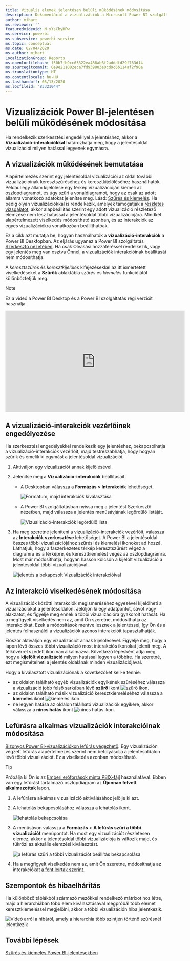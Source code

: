 ```yaml
---
title: Vizuális elemek jelentésen belüli működésének módosítása
description: Dokumentáció a vizualizációk a Microsoft Power BI szolgáltatás jelentéseiben és a Power BI Desktop-jelentésekben előforduló interakcióiról.
author: mihart
ms.reviewer: ''
featuredvideoid: N_xYsCbyHPw
ms.service: powerbi
ms.subservice: powerbi-service
ms.topic: conceptual
ms.date: 02/04/2020
ms.author: mihart
LocalizationGroup: Reports
ms.openlocfilehash: f50b7fb9cc63322ea488ab6f2adddfd29f763d14
ms.sourcegitcommit: 0e9e211082eca7fd939803e0cd9c6b114af2f90a
ms.translationtype: HT
ms.contentlocale: hu-HU
ms.lasthandoff: 05/13/2020
ms.locfileid: "83321044"
---
```

# <a name="change-how-visuals-interact-in-a-power-bi-report"></a>Vizualizációk Power BI-jelentésen belüli működésének módosítása
Ha rendelkezik szerkesztési engedéllyel a jelentéshez, akkor a **Vizualizáció-interakciókkal** határozhatja meg, hogy a jelentésoldal vizualizációi milyen hatással legyenek egymásra. 

## <a name="introduction-to-visual-interactions"></a>A vizualizációk működésének bemutatása
Alapértelmezés szerint egy jelentésoldal vizualizációi az oldal további vizualizációinak keresztszűréséhez és keresztkijelöléséhez használhatók.
Például egy állam kijelölése egy térkép vizualizációján kiemeli az oszlopdiagramot, és úgy szűri a vonaldiagramot, hogy az csak az adott államra vonatkozó adatokat jelenítse meg.
Lásd: [Szűrés és kiemelés](power-bi-reports-filters-and-highlighting.md). Ha pedig olyan vizualizációkkal is rendelkezik, amelyek támogatják a [részletes vizsgálatot](../consumer/end-user-drill.md), akkor alapbeállítás szerint egy adott vizualizáció részletező elemzése nem lesz hatással a jelentésoldal többi vizualizációjára. Mindkét alapértelmezett viselkedés módosítható azonban, és az interakciók az egyes vizualizációkra vonatkozóan beállíthatóak.

Ez a cikk azt mutatja be, hogyan használhatók a **vizualizáció-interakciók** a Power BI Desktopban. Az eljárás ugyanez a Power BI szolgáltatás [Szerkesztő nézetében](service-interact-with-a-report-in-editing-view.md). Ha csak Olvasási hozzáféréssel rendelkezik, vagy egy jelentés meg van osztva Önnel, a vizualizációk interakcióinak beállítását nem módosíthatja.

A *keresztszűrés* és *keresztkijelölés* kifejezésekkel az itt ismertetett viselkedéseket a **Szűrők** ablaktábla *szűrés* és *kiemelés* funkciójától különböztetjük meg.  

> [!NOTE]
> Ez a videó a Power BI Desktop és a Power BI szolgáltatás régi verzióit használja. 
>
>

<iframe width="560" height="315" src="https://www.youtube.com/embed/N_xYsCbyHPw?list=PL1N57mwBHtN0JFoKSR0n-tBkUJHeMP2cP" frameborder="0" allowfullscreen></iframe>


## <a name="enable-the-visual-interaction-controls"></a>A vizualizáció-interakciók vezérlőinek engedélyezése
Ha szerkesztési engedélyekkel rendelkezik egy jelentéshez, bekapcsolhatja a vizualizáció-interakciók vezérlőit, majd testreszabhatja, hogy hogyan szűrik és emelik ki egymást a jelentésoldal vizualizációi. 

1. Aktiváljon egy vizualizációt annak kijelölésével.  
2. Jelenítse meg a **Vizualizáció-interakciók** beállításait.
    

    - A Desktopban válassza a **Formázás > Interakciók** lehetőséget.

        ![Formátum, majd interakciók kiválasztása](media/service-reports-visual-interactions/power-bi-interaction.png)

    - A Power BI szolgáltatásban nyissa meg a jelentést Szerkesztő nézetben, majd válassza a jelentés menüsávjának legördülő listáját.

        ![Vizualizáció-interakciók legördülő lista](media/service-reports-visual-interactions/power-bi-service.png)

3. Ha meg szeretné jeleníteni a vizualizáció-interakciók vezérlőit, válassza az **Interakciók szerkesztése** lehetőséget. A Power BI a jelentésoldal összes többi vizualizációjához szűrési és kiemelési ikonokat ad hozzá. Láthatjuk, hogy a faszerkezetes térkép keresztszűrést végez a diagramra és a térképre, és keresztkiemelést végez az oszlopdiagramra. Most már módosíthatja, hogyan hasson kölcsön a kijelölt vizualizáció a jelentésoldal többi vizualizációjával.
   
    ![jelentés a bekapcsolt Vizualizációk interakcióival](media/service-reports-visual-interactions/power-bi-turn-on.png)


## <a name="change-the-interaction-behavior"></a>Az interakció viselkedésének módosítása
A vizualizációk közötti interakciók megismeréséhez egyesével kijelölheti a vizualizációkat a jelentésoldalon.  Jelöljön ki egy adatpontot, sávot vagy alakzatot, és figyelje meg ennek a többi vizualizációra gyakorolt hatását. Ha a megfigyelt viselkedés nem az, amit Ön szeretne, módosíthatja az interakciókat. Ezek a módosítások mentve lesznek a jelentéssel, így Ön és a jelentés felhasználói a vizualizációk azonos interakcióit tapasztalhatják.


Először aktiváljon egy vizualizációt annak kijelölésével.  Figyelje meg, hogy a lapon lévő összes többi vizualizáció most interakciós ikonokat jelenít meg. A félkövérrel szedett ikon van alkalmazva. Következő lépésként adja meg, hogy a **kijelölt vizualizáció** milyen hatással legyen a többire.  Ha szeretné, ezt megismételheti a jelentés oldalának minden vizualizációjával.

Hogy a kiválasztott vizualizációnak a következőket kell-e tennie:
   
   * az oldalon található egyéb vizualizációk egyikének szűréséhez válassza a vizualizáció jobb felső sarkában lévő **szűrő** ikont ![szűrő ikon](media/service-reports-visual-interactions/power-bi-filter-icon.png).
   * az oldalon található másik vizualizáció keresztkiemeléséhez válassza a **kiemelés** ikont ![kiemelés ikon](media/service-reports-visual-interactions/power-bi-highlight-icon.png).
   * ne legyen hatása az oldalon található vizualizációk egyikére, akkor válassza a **nincs hatás** ikont ![nincs hatás ikon](media/service-reports-visual-interactions/power-bi-no-impact.png).

## <a name="change-the-interactions-of-drillable-visualizations"></a>Lefúrásra alkalmas vizualizációk interakcióinak módosítása
[Bizonyos Power BI-vizualizációkon lefúrás végezhető](../consumer/end-user-drill.md). Egy vizualizáción végzett lefúrás alapértelmezés szerint nem befolyásolja a jelentésoldalon lévő többi vizualizációt. Ez a viselkedés azonban módosítható. 

> [!TIP]
> Próbálja ki Ön is az [Emberi erőforrások minta PBIX-fájl](https://download.microsoft.com/download/6/9/5/69503155-05A5-483E-829A-F7B5F3DD5D27/Human%20Resources%20Sample%20PBIX.pbix) használatával. Ebben van egy lefúrást tartalmazó oszlopdiagram az **Újonnan felvett alkalmazottak** lapon.
>

1. A lefúrásra alkalmas vizualizáció aktiválásához jelölje ki azt. 

2. A lehatolás bekapcsolásához válassza a lehatolás ikont.

    ![lehatolás bekapcsolása](media/service-reports-visual-interactions/power-bi-drill-down.png)

2. A menüsávon válassza a **Formázás** > **A lefúrás szűri a többi vizualizációt** menüpontot.  Ha most egy vizualizációt részletesen elemez, akkor a jelentésoldal többi vizualizációja is változik majd, és tükrözi az aktuális elemzési kiválasztást. 

    ![a lefúrás szűri a többi vizualizációt beállítás bekapcsolása](media/service-reports-visual-interactions/power-bi-drill.png)

3. Ha a megfigyelt viselkedés nem az, amit Ön szeretne, módosíthatja az interakciókat [a fent leírtak szerint](#change-the-interaction-behavior).

## <a name="considerations-and-troubleshooting"></a>Szempontok és hibaelhárítás
Ha különböző táblákból származó mezőkkel rendelkező mátrixot hoz létre, majd a hierarchiában több elem kiválasztásával megpróbál több elemet keresztkiemeléssel megjelölni, akkor a többi vizualizáción hiba jelentkezik. 

![Videó arról a hibáról, amely a hierarchia több szintjén történő szűrésnél jelentkezik](media/service-reports-visual-interactions/cross-highlight.gif)
    
## <a name="next-steps"></a>További lépések
[Szűrés és kiemelés Power BI-jelentésekben](power-bi-reports-filters-and-highlighting.md)